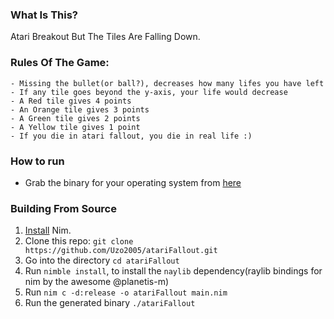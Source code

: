 ### What Is This?

Atari Breakout But The Tiles Are Falling Down.

### Rules Of The Game:

    - Missing the bullet(or ball?), decreases how many lifes you have left
    - If any tile goes beyond the y-axis, your life would decrease
    - A Red tile gives 4 points
    - An Orange tile gives 3 points
    - A Green tile gives 2 points
    - A Yellow tile gives 1 point
    - If you die in atari fallout, you die in real life :)

### How to run

- Grab the binary for your operating system from [here](...)

### Building From Source

1. [Install](https://nim-lang.org/install.html) Nim.
1. Clone this repo: `git clone https://github.com/Uzo2005/atariFallout.git`
1. Go into the directory `cd atariFallout`
1. Run `nimble install`, to install the `naylib` dependency(raylib bindings for nim by the awesome @planetis-m)
1. Run `nim c -d:release -o atariFallout main.nim`
1. Run the generated binary `./atariFallout`

